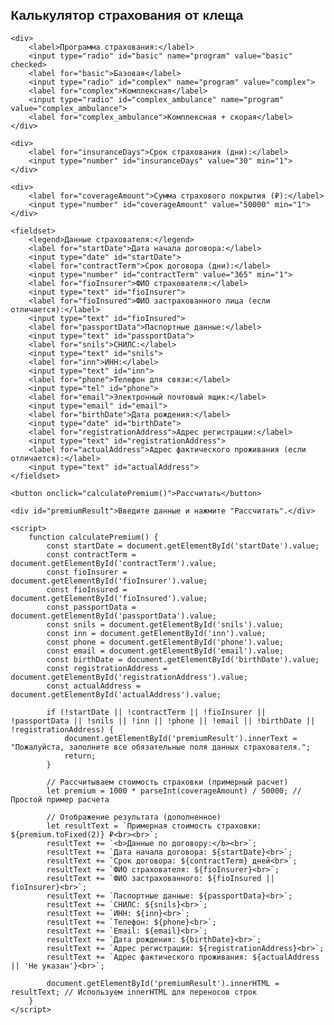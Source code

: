 <!DOCTYPE html>
<html lang="ru">
<head>
    <meta charset="UTF-8">
    <meta name="viewport" content="width=device-width, initial-scale=1.0">
    <title>Калькулятор страхования от клеща</title>
    <style>
        body {
            font-family: Arial, sans-serif;
            margin: 20px;
        }
        label, input, select {
            margin-top: 10px;
            display: block;
            width: calc(100% - 12px); /* Чтобы поля не выходили за границы родителя из-за padding */
            padding: 5px;
            box-sizing: border-box; /* Важно для корректного расчета ширины */
        }
        button {
            margin-top: 10px;
            padding: 8px 16px;
        }
        #premiumResult {
            margin-top: 20px;
            font-weight: bold;
        }
        fieldset {
            margin-top: 20px;
            border: 1px solid #ccc;
            padding: 10px;
        }
        legend {
            font-weight: bold;
            padding: 0 5px;
        }
    </style>
</head>
<body>
    <h2>Калькулятор страхования от клеща</h2>

    <div>
        <label>Программа страхования:</label>
        <input type="radio" id="basic" name="program" value="basic" checked>
        <label for="basic">Базовая</label>
        <input type="radio" id="complex" name="program" value="complex">
        <label for="complex">Комплексная</label>
        <input type="radio" id="complex_ambulance" name="program" value="complex_ambulance">
        <label for="complex_ambulance">Комплексная + скорая</label>
    </div>

    <div>
        <label for="insuranceDays">Срок страхования (дни):</label>
        <input type="number" id="insuranceDays" value="30" min="1">
    </div>

    <div>
        <label for="coverageAmount">Сумма страхового покрытия (₽):</label>
        <input type="number" id="coverageAmount" value="50000" min="1">
    </div>

    <fieldset>
        <legend>Данные страхователя:</legend>
        <label for="startDate">Дата начала договора:</label>
        <input type="date" id="startDate">
        <label for="contractTerm">Срок договора (дни):</label>
        <input type="number" id="contractTerm" value="365" min="1">
        <label for="fioInsurer">ФИО страхователя:</label>
        <input type="text" id="fioInsurer">
        <label for="fioInsured">ФИО застрахованного лица (если отличается):</label>
        <input type="text" id="fioInsured">
        <label for="passportData">Паспортные данные:</label>
        <input type="text" id="passportData">
        <label for="snils">СНИЛС:</label>
        <input type="text" id="snils">
        <label for="inn">ИНН:</label>
        <input type="text" id="inn">
        <label for="phone">Телефон для связи:</label>
        <input type="tel" id="phone">
        <label for="email">Электронный почтовый ящик:</label>
        <input type="email" id="email">
        <label for="birthDate">Дата рождения:</label>
        <input type="date" id="birthDate">
        <label for="registrationAddress">Адрес регистрации:</label>
        <input type="text" id="registrationAddress">
        <label for="actualAddress">Адрес фактического проживания (если отличается):</label>
        <input type="text" id="actualAddress">
    </fieldset>

    <button onclick="calculatePremium()">Рассчитать</button>

    <div id="premiumResult">Введите данные и нажмите "Рассчитать".</div>

    <script>
        function calculatePremium() {
            const startDate = document.getElementById('startDate').value;
            const contractTerm = document.getElementById('contractTerm').value;
            const fioInsurer = document.getElementById('fioInsurer').value;
            const fioInsured = document.getElementById('fioInsured').value;
            const passportData = document.getElementById('passportData').value;
            const snils = document.getElementById('snils').value;
            const inn = document.getElementById('inn').value;
            const phone = document.getElementById('phone').value;
            const email = document.getElementById('email').value;
            const birthDate = document.getElementById('birthDate').value;
            const registrationAddress = document.getElementById('registrationAddress').value;
            const actualAddress = document.getElementById('actualAddress').value;

            if (!startDate || !contractTerm || !fioInsurer || !passportData || !snils || !inn || !phone || !email || !birthDate || !registrationAddress) {
                document.getElementById('premiumResult').innerText = "Пожалуйста, заполните все обязательные поля данных страхователя.";
                return;
            }

            // Рассчитываем стоимость страховки (примерный расчет)
            let premium = 1000 * parseInt(coverageAmount) / 50000; // Простой пример расчета

            // Отображение результата (дополненное)
            let resultText = `Примерная стоимость страховки: ${premium.toFixed(2)} ₽<br><br>`;
            resultText += `<b>Данные по договору:</b><br>`;
            resultText += `Дата начала договора: ${startDate}<br>`;
            resultText += `Срок договора: ${contractTerm} дней<br>`;
            resultText += `ФИО страхователя: ${fioInsurer}<br>`;
            resultText += `ФИО застрахованного: ${fioInsured || fioInsurer}<br>`;
            resultText += `Паспортные данные: ${passportData}<br>`;
            resultText += `СНИЛС: ${snils}<br>`;
            resultText += `ИНН: ${inn}<br>`;
            resultText += `Телефон: ${phone}<br>`;
            resultText += `Email: ${email}<br>`;
            resultText += `Дата рождения: ${birthDate}<br>`;
            resultText += `Адрес регистрации: ${registrationAddress}<br>`;
            resultText += `Адрес фактического проживания: ${actualAddress || 'Не указан'}<br>`;

            document.getElementById('premiumResult').innerHTML = resultText; // Используем innerHTML для переносов строк
        }
    </script>

</body>
</html>
